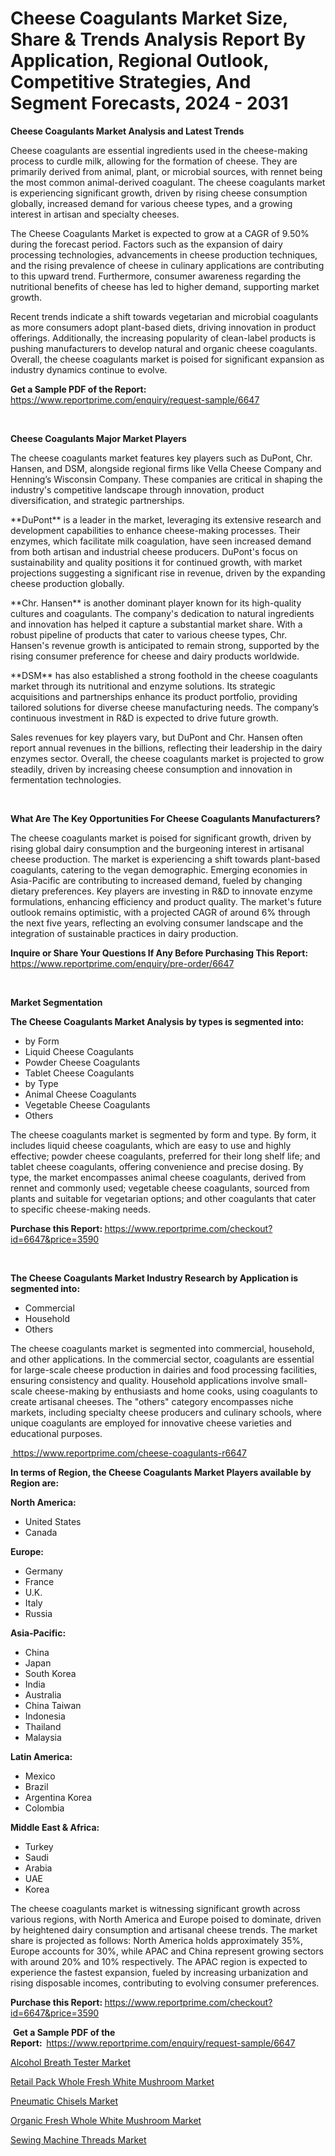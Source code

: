 <p><h1>Cheese Coagulants Market Size, Share & Trends Analysis Report By Application, Regional Outlook, Competitive Strategies, And Segment Forecasts, 2024 - 2031</h1></p><p><strong>Cheese Coagulants Market Analysis and Latest Trends</strong></p>
<p><p>Cheese coagulants are essential ingredients used in the cheese-making process to curdle milk, allowing for the formation of cheese. They are primarily derived from animal, plant, or microbial sources, with rennet being the most common animal-derived coagulant. The cheese coagulants market is experiencing significant growth, driven by rising cheese consumption globally, increased demand for various cheese types, and a growing interest in artisan and specialty cheeses.</p><p>The Cheese Coagulants Market is expected to grow at a CAGR of 9.50% during the forecast period. Factors such as the expansion of dairy processing technologies, advancements in cheese production techniques, and the rising prevalence of cheese in culinary applications are contributing to this upward trend. Furthermore, consumer awareness regarding the nutritional benefits of cheese has led to higher demand, supporting market growth.</p><p>Recent trends indicate a shift towards vegetarian and microbial coagulants as more consumers adopt plant-based diets, driving innovation in product offerings. Additionally, the increasing popularity of clean-label products is pushing manufacturers to develop natural and organic cheese coagulants. Overall, the cheese coagulants market is poised for significant expansion as industry dynamics continue to evolve.</p></p>
<p><strong>Get a Sample PDF of the Report:&nbsp;</strong> <a href="https://www.reportprime.com/enquiry/request-sample/6647?utm_campaign=1509&utm_medium=2&utm_source=Github&utm_content=ia&utm_term=10102024&utm_id=cheese-coagulants">https://www.reportprime.com/enquiry/request-sample/6647</a></p>
<p>&nbsp;</p>
<p><strong>Cheese Coagulants Major Market Players</strong></p>
<p><p>The cheese coagulants market features key players such as DuPont, Chr. Hansen, and DSM, alongside regional firms like Vella Cheese Company and Henning’s Wisconsin Company. These companies are critical in shaping the industry's competitive landscape through innovation, product diversification, and strategic partnerships.</p><p>**DuPont** is a leader in the market, leveraging its extensive research and development capabilities to enhance cheese-making processes. Their enzymes, which facilitate milk coagulation, have seen increased demand from both artisan and industrial cheese producers. DuPont's focus on sustainability and quality positions it for continued growth, with market projections suggesting a significant rise in revenue, driven by the expanding cheese production globally.</p><p>**Chr. Hansen** is another dominant player known for its high-quality cultures and coagulants. The company's dedication to natural ingredients and innovation has helped it capture a substantial market share. With a robust pipeline of products that cater to various cheese types, Chr. Hansen's revenue growth is anticipated to remain strong, supported by the rising consumer preference for cheese and dairy products worldwide.</p><p>**DSM** has also established a strong foothold in the cheese coagulants market through its nutritional and enzyme solutions. Its strategic acquisitions and partnerships enhance its product portfolio, providing tailored solutions for diverse cheese manufacturing needs. The company’s continuous investment in R&D is expected to drive future growth.</p><p>Sales revenues for key players vary, but DuPont and Chr. Hansen often report annual revenues in the billions, reflecting their leadership in the dairy enzymes sector. Overall, the cheese coagulants market is projected to grow steadily, driven by increasing cheese consumption and innovation in fermentation technologies.</p></p>
<p>&nbsp;</p>
<p><strong>What Are The Key Opportunities For Cheese Coagulants Manufacturers?</strong></p>
<p><p>The cheese coagulants market is poised for significant growth, driven by rising global dairy consumption and the burgeoning interest in artisanal cheese production. The market is experiencing a shift towards plant-based coagulants, catering to the vegan demographic. Emerging economies in Asia-Pacific are contributing to increased demand, fueled by changing dietary preferences. Key players are investing in R&D to innovate enzyme formulations, enhancing efficiency and product quality. The market's future outlook remains optimistic, with a projected CAGR of around 6% through the next five years, reflecting an evolving consumer landscape and the integration of sustainable practices in dairy production.</p></p>
<p><strong>Inquire or Share Your Questions If Any Before Purchasing This Report:</strong> <a href="https://www.reportprime.com/enquiry/pre-order/6647?utm_campaign=1509&utm_medium=2&utm_source=Github&utm_content=ia&utm_term=10102024&utm_id=cheese-coagulants">https://www.reportprime.com/enquiry/pre-order/6647</a></p>
<p>&nbsp;</p>
<p><strong>Market Segmentation</strong></p>
<p><strong>The Cheese Coagulants Market Analysis by types is segmented into:</strong></p>
<p><ul><li>by Form</li><li>Liquid Cheese Coagulants</li><li>Powder Cheese Coagulants</li><li>Tablet Cheese Coagulants</li><li>by Type</li><li>Animal Cheese Coagulants</li><li>Vegetable Cheese Coagulants</li><li>Others</li></ul></p>
<p><p>The cheese coagulants market is segmented by form and type. By form, it includes liquid cheese coagulants, which are easy to use and highly effective; powder cheese coagulants, preferred for their long shelf life; and tablet cheese coagulants, offering convenience and precise dosing. By type, the market encompasses animal cheese coagulants, derived from rennet and commonly used; vegetable cheese coagulants, sourced from plants and suitable for vegetarian options; and other coagulants that cater to specific cheese-making needs.</p></p>
<p><strong>Purchase this Report:&nbsp;</strong><a href="https://www.reportprime.com/checkout?id=6647&price=3590&utm_campaign=1509&utm_medium=2&utm_source=Github&utm_content=ia&utm_term=10102024&utm_id=cheese-coagulants">https://www.reportprime.com/checkout?id=6647&price=3590</a></p>
<p>&nbsp;</p>
<p><strong>The Cheese Coagulants Market Industry Research by Application is segmented into:</strong></p>
<p><ul><li>Commercial</li><li>Household</li><li>Others</li></ul></p>
<p><p>The cheese coagulants market is segmented into commercial, household, and other applications. In the commercial sector, coagulants are essential for large-scale cheese production in dairies and food processing facilities, ensuring consistency and quality. Household applications involve small-scale cheese-making by enthusiasts and home cooks, using coagulants to create artisanal cheeses. The "others" category encompasses niche markets, including specialty cheese producers and culinary schools, where unique coagulants are employed for innovative cheese varieties and educational purposes.</p></p>
<p><a href="https://www.reportprime.com/cheese-coagulants-r6647?utm_campaign=1509&utm_medium=2&utm_source=Github&utm_content=ia&utm_term=10102024&utm_id=cheese-coagulants">&nbsp;https://www.reportprime.com/cheese-coagulants-r6647</a></p>
<p><strong>In terms of Region, the Cheese Coagulants Market Players available by Region are:</strong></p>
<p>
    <p> <strong> North America: </strong>
        <ul>
            <li>United States</li>
            <li>Canada</li>
        </ul>
        </p> 
    <p> <strong> Europe: </strong>
        <ul>
            <li>Germany</li>
            <li>France</li>
            <li>U.K.</li>
            <li>Italy</li>
            <li>Russia</li>
        </ul>
        </p> 
    <p> <strong> Asia-Pacific: </strong>
        <ul>
            <li>China</li>
            <li>Japan</li>
            <li>South Korea</li>
            <li>India</li>
            <li>Australia</li>
            <li>China Taiwan</li>
            <li>Indonesia</li>
            <li>Thailand</li>
            <li>Malaysia</li>
        </ul>
        </p> 
    <p> <strong> Latin America: </strong>
        <ul>
            <li>Mexico</li>
            <li>Brazil</li>
            <li>Argentina Korea</li>
            <li>Colombia</li>
        </ul>
        </p> 
    <p> <strong> Middle East & Africa: </strong>
        <ul>
            <li>Turkey</li>
            <li>Saudi</li>
            <li>Arabia</li>
            <li>UAE</li>
            <li>Korea</li>
        </ul>
    </p>
    </p>
<p><p>The cheese coagulants market is witnessing significant growth across various regions, with North America and Europe poised to dominate, driven by heightened dairy consumption and artisanal cheese trends. The market share is projected as follows: North America holds approximately 35%, Europe accounts for 30%, while APAC and China represent growing sectors with around 20% and 10% respectively. The APAC region is expected to experience the fastest expansion, fueled by increasing urbanization and rising disposable incomes, contributing to evolving consumer preferences.</p></p>
<p><strong>Purchase this Report: </strong><a href="https://www.reportprime.com/checkout?id=6647&price=3590&utm_campaign=1509&utm_medium=2&utm_source=Github&utm_content=ia&utm_term=10102024&utm_id=cheese-coagulants">https://www.reportprime.com/checkout?id=6647&price=3590</a></p>
<p>&nbsp;<strong>Get a Sample PDF of the Report:&nbsp;&nbsp;</strong><a href="https://www.reportprime.com/enquiry/request-sample/6647?utm_campaign=1509&utm_medium=2&utm_source=Github&utm_content=ia&utm_term=10102024&utm_id=cheese-coagulants">https://www.reportprime.com/enquiry/request-sample/6647</a></p>
<p><strong></strong></p>
<p><p><a href="https://www.linkedin.com/pulse/future-innovation-global-alcohol-breath-tester-market-growth-stxaf?utm_campaign=1509&utm_medium=2&utm_source=Github&utm_content=ia&utm_term=10102024&utm_id=cheese-coagulants">Alcohol Breath Tester Market</a></p><p><a href="https://issuu.com/reportprime-2/docs/retail-pack-whole-fresh-white-mushr_fd72221e8d23cc?utm_campaign=1509&utm_medium=2&utm_source=Github&utm_content=ia&utm_term=10102024&utm_id=cheese-coagulants">Retail Pack Whole Fresh White Mushroom Market</a></p><p><a href="https://www.linkedin.com/pulse/navigating-global-pneumatic-chisels-market-from-trends-strategy-dwdkf?utm_campaign=1509&utm_medium=2&utm_source=Github&utm_content=ia&utm_term=10102024&utm_id=cheese-coagulants">Pneumatic Chisels Market</a></p><p><a href="https://issuu.com/reportprime-2/docs/organic-fresh-whole-white-mushroom-_ac4b72161e728d?utm_campaign=1509&utm_medium=2&utm_source=Github&utm_content=ia&utm_term=10102024&utm_id=cheese-coagulants">Organic Fresh Whole White Mushroom Market</a></p><p><a href="https://www.linkedin.com/pulse/strategic-market-insights-global-sewing-machine-threads-2024-syfwe?utm_campaign=1509&utm_medium=2&utm_source=Github&utm_content=ia&utm_term=10102024&utm_id=cheese-coagulants">Sewing Machine Threads Market</a></p></p>